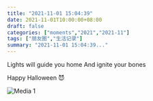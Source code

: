 ```yaml
---
title: "2021-11-01 15:04:39"
date: 2021-11-01T10:00:00+08:00
draft: false
categories: ["moments","2021","2021-11"]
tags: ["朋友圈","生活记录"]
summary: "2021-11-01 15:04:39..."
---
```


Lights will guide you home
And ignite your bones

Happy Halloween 😈

![Media 1](/Moments/photos/2021-11-01/202111011504390.jpg)

